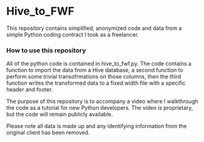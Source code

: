 # Hive_to_FWF

This repository contains simplified, anonymized code and data from a simple Python coding contract I took as a freelancer. 

### How to use this repository
All of the python code is contained in hive_to_fwf.py. The code contains a function 
to import the data from a Hive database, a second function to perform some trivial
transofrmations on those columns, then the third function writes the transformed
data to a fixed width file with a specific header and footer. 

The purpose of this repository is to accompany a video where I walkthrough the code 
as a tutorial for new Python developers.  The video is proprietary, but the code
will remain publicly available. 

Please note all data is made up and any identifying information from the original 
client has been removed. 

